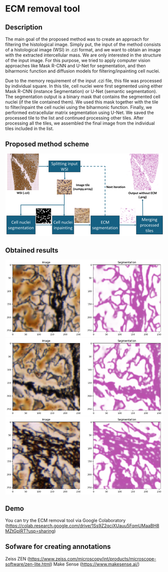 # ECM removal tool
## Description
The main goal of the proposed method was to create an approach for filtering the histological image. Simply put, the input of the method consists of a histological image (WSI) in .czi format, and we want to obtain an image with the extracted intercellular mass. We are only interested in the structure of the input image. For this purpose, we tried to apply computer vision approaches like Mask R-CNN and U-Net for segmentation, and then biharmonic function and diffusion models for filtering/inpainting cell nuclei.

Due to the memory requirement of the input .czi file, this file was processed by individual square. In this tile, cell nuclei were first segmented using either Mask R-CNN (instance Segmentation) or U-Net (semantic segmentation). The segmentation output is a binary mask that contains the segmented cell nuclei (if the tile contained them). We used this mask together with the tile to filter/inpaint the cell nuclei using the biharmonic function. Finally, we performed extracellular matrix segmentation using U-Net. We saved the processed tile to the list and continued processing other tiles. After processing all the tiles, we assembled the final image from the individual tiles included in the list.

## Proposed method scheme
![alt text](https://github.com/janburian/Masters_thesis/blob/main/graphics/schema_ECM_remove_2.png)

## Obtained results
![alt text](https://github.com/janburian/Masters_thesis/blob/main/graphics/output_ECM_test.png)
![alt text](https://github.com/janburian/Masters_thesis/blob/main/graphics/output_ECM_test_2.png)
![alt text](https://github.com/janburian/Masters_thesis/blob/main/graphics/output_ECM_test_3.png)

## Demo
You can try the ECM removal tool via Google Colaboratory (https://colab.research.google.com/drive/1Ss9Z2qciXUauu5FqmUMaaBH8MZtGplRT?usp=sharing)

## Sofware for creating annotations
Zeiss ZEN (https://www.zeiss.com/microscopy/int/products/microscope-software/zen-lite.html)
Make Sense (https://www.makesense.ai/)
